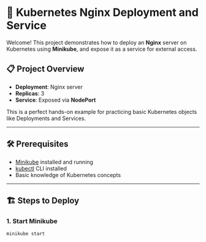 # 🚀 Kubernetes Nginx Deployment and Service

Welcome! This project demonstrates how to deploy an **Nginx** server on Kubernetes using **Minikube**, and expose it as a service for external access.

## 📋 Project Overview

- **Deployment**: Nginx server
- **Replicas**: 3
- **Service**: Exposed via **NodePort**

This is a perfect hands-on example for practicing basic Kubernetes objects like Deployments and Services.

---

## 🛠️ Prerequisites

- [Minikube](https://minikube.sigs.k8s.io/docs/start/) installed and running
- [kubectl](https://kubernetes.io/docs/tasks/tools/) CLI installed
- Basic knowledge of Kubernetes concepts

---

## 🏗️ Steps to Deploy

### 1. Start Minikube

```bash
minikube start
